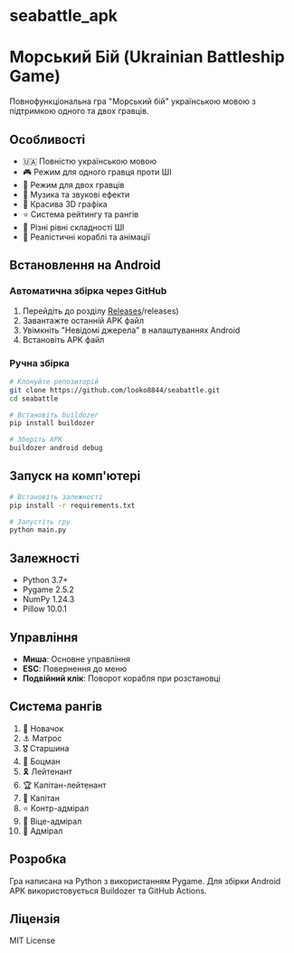 # seabattle_apk
# Морський Бій (Ukrainian Battleship Game)

Повнофункціональна гра "Морський бій" українською мовою з підтримкою одного та двох гравців.

## Особливості

- 🇺🇦 Повністю українською мовою
- 🎮 Режим для одного гравця проти ШІ
- 👥 Режим для двох гравців
- 🎵 Музика та звукові ефекти
- 🎨 Красива 3D графіка
- ⭐ Система рейтингу та рангів
- 🎯 Різні рівні складності ШІ
- 🚢 Реалістичні кораблі та анімації

## Встановлення на Android

### Автоматична збірка через GitHub

1. Перейдіть до розділу [Releases](https://github.com/looko8844/seabattl_apk)/releases)
2. Завантажте останній APK файл
3. Увімкніть "Невідомі джерела" в налаштуваннях Android
4. Встановіть APK файл

### Ручна збірка

```bash
# Клонуйте репозиторій
git clone https://github.com/looko8844/seabattle.git
cd seabattle

# Встановіть buildozer
pip install buildozer

# Зберіть APK
buildozer android debug
```

## Запуск на комп'ютері

```bash
# Встановіть залежності
pip install -r requirements.txt

# Запустіть гру
python main.py
```

## Залежності

- Python 3.7+
- Pygame 2.5.2
- NumPy 1.24.3
- Pillow 10.0.1

## Управління

- **Миша**: Основне управління
- **ESC**: Повернення до меню
- **Подвійний клік**: Поворот корабля при розстановці

## Система рангів

1. 🔰 Новачок
2. ⚓ Матрос
3. 🎖️ Старшина
4. 🏅 Боцман
5. 🎗️ Лейтенант
6. 🏆 Капітан-лейтенант
7. 👑 Капітан
8. ⭐ Контр-адмірал
9. 🌟 Віце-адмірал
10. 💎 Адмірал

## Розробка

Гра написана на Python з використанням Pygame. Для збірки Android APK використовується Buildozer та GitHub Actions.

## Ліцензія

MIT License
